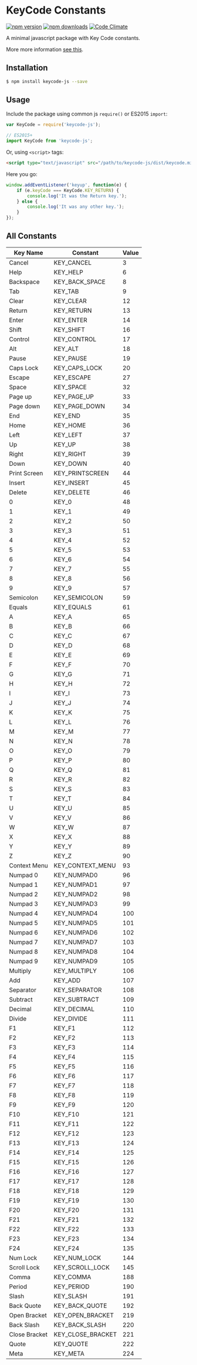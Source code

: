 # KeyCode Constants
[![npm version](https://img.shields.io/npm/v/keycode-js.svg?style=flat-square)](https://www.npmjs.com/package/keycode-js) [![npm downloads](https://img.shields.io/npm/dt/keycode-js.svg?style=flat-square)](https://www.npmjs.com/package/keycode-js) [![Code Climate](https://img.shields.io/codeclimate/github/kabirbaidhya/keycode-js.svg?style=flat-square)](https://codeclimate.com/github/kabirbaidhya/keycode-js)

A minimal javascript package with Key Code constants.

More more information [see this](https://developer.mozilla.org/en-US/docs/Web/API/KeyboardEvent/keyCode#Constants_for_keyCode_value).

## Installation

```bash
$ npm install keycode-js --save
```
## Usage
Include the package using common js `require()` or ES2015 `import`:
```javascript
var KeyCode = require('keycode-js');

// ES2015+
import KeyCode from 'keycode-js';
```
Or, using `<script>` tags:
```html
<script type="text/javascript" src="/path/to/keycode-js/dist/keycode.min.js"></script>
```
Here you go:
```javascript
window.addEventListener('keyup', function(e) {
    if (e.keyCode === KeyCode.KEY_RETURN) {
        console.log('It was the Return key.');
    } else {
        console.log('It was any other key.');
    }
});
```

## All Constants
| Key Name  | Constant  | Value  |
|-----------|-----------|--------|
| Cancel | KEY_CANCEL | 3 |
| Help | KEY_HELP | 6 |
| Backspace | KEY_BACK_SPACE | 8 |
| Tab | KEY_TAB | 9 |
| Clear | KEY_CLEAR | 12 |
| Return | KEY_RETURN | 13 |
| Enter | KEY_ENTER | 14 |
| Shift | KEY_SHIFT | 16 |
| Control | KEY_CONTROL | 17 |
| Alt | KEY_ALT | 18 |
| Pause | KEY_PAUSE | 19 |
| Caps Lock | KEY_CAPS_LOCK | 20 |
| Escape | KEY_ESCAPE | 27 |
| Space | KEY_SPACE | 32 |
| Page up | KEY_PAGE_UP | 33 |
| Page down | KEY_PAGE_DOWN | 34 |
| End | KEY_END | 35 |
| Home | KEY_HOME | 36 |
| Left | KEY_LEFT | 37 |
| Up | KEY_UP | 38 |
| Right | KEY_RIGHT | 39 |
| Down | KEY_DOWN | 40 |
| Print Screen | KEY_PRINTSCREEN | 44 |
| Insert | KEY_INSERT | 45 |
| Delete | KEY_DELETE | 46 |
| 0 | KEY_0 | 48 |
| 1 | KEY_1 | 49 |
| 2 | KEY_2 | 50 |
| 3 | KEY_3 | 51 |
| 4 | KEY_4 | 52 |
| 5 | KEY_5 | 53 |
| 6 | KEY_6 | 54 |
| 7 | KEY_7 | 55 |
| 8 | KEY_8 | 56 |
| 9 | KEY_9 | 57 |
| Semicolon | KEY_SEMICOLON | 59 |
| Equals | KEY_EQUALS | 61 |
| A | KEY_A | 65 |
| B | KEY_B | 66 |
| C | KEY_C | 67 |
| D | KEY_D | 68 |
| E | KEY_E | 69 |
| F | KEY_F | 70 |
| G | KEY_G | 71 |
| H | KEY_H | 72 |
| I | KEY_I | 73 |
| J | KEY_J | 74 |
| K | KEY_K | 75 |
| L | KEY_L | 76 |
| M | KEY_M | 77 |
| N | KEY_N | 78 |
| O | KEY_O | 79 |
| P | KEY_P | 80 |
| Q | KEY_Q | 81 |
| R | KEY_R | 82 |
| S | KEY_S | 83 |
| T | KEY_T | 84 |
| U | KEY_U | 85 |
| V | KEY_V | 86 |
| W | KEY_W | 87 |
| X | KEY_X | 88 |
| Y | KEY_Y | 89 |
| Z | KEY_Z | 90 |
| Context Menu | KEY_CONTEXT_MENU | 93 |
| Numpad 0 | KEY_NUMPAD0 | 96 |
| Numpad 1 | KEY_NUMPAD1 | 97 |
| Numpad 2 | KEY_NUMPAD2 | 98 |
| Numpad 3 | KEY_NUMPAD3 | 99 |
| Numpad 4 | KEY_NUMPAD4 | 100 |
| Numpad 5 | KEY_NUMPAD5 | 101 |
| Numpad 6 | KEY_NUMPAD6 | 102 |
| Numpad 7 | KEY_NUMPAD7 | 103 |
| Numpad 8 | KEY_NUMPAD8 | 104 |
| Numpad 9 | KEY_NUMPAD9 | 105 |
| Multiply | KEY_MULTIPLY | 106 |
| Add | KEY_ADD | 107 |
| Separator | KEY_SEPARATOR | 108 |
| Subtract | KEY_SUBTRACT | 109 |
| Decimal | KEY_DECIMAL | 110 |
| Divide | KEY_DIVIDE | 111 |
| F1 | KEY_F1 | 112 |
| F2 | KEY_F2 | 113 |
| F3 | KEY_F3 | 114 |
| F4 | KEY_F4 | 115 |
| F5 | KEY_F5 | 116 |
| F6 | KEY_F6 | 117 |
| F7 | KEY_F7 | 118 |
| F8 | KEY_F8 | 119 |
| F9 | KEY_F9 | 120 |
| F10 | KEY_F10 | 121 |
| F11 | KEY_F11 | 122 |
| F12 | KEY_F12 | 123 |
| F13 | KEY_F13 | 124 |
| F14 | KEY_F14 | 125 |
| F15 | KEY_F15 | 126 |
| F16 | KEY_F16 | 127 |
| F17 | KEY_F17 | 128 |
| F18 | KEY_F18 | 129 |
| F19 | KEY_F19 | 130 |
| F20 | KEY_F20 | 131 |
| F21 | KEY_F21 | 132 |
| F22 | KEY_F22 | 133 |
| F23 | KEY_F23 | 134 |
| F24 | KEY_F24 | 135 |
| Num Lock | KEY_NUM_LOCK | 144 |
| Scroll Lock | KEY_SCROLL_LOCK | 145 |
| Comma | KEY_COMMA | 188 |
| Period | KEY_PERIOD | 190 |
| Slash | KEY_SLASH | 191 |
| Back Quote | KEY_BACK_QUOTE | 192 |
| Open Bracket | KEY_OPEN_BRACKET | 219 |
| Back Slash | KEY_BACK_SLASH | 220 |
| Close Bracket | KEY_CLOSE_BRACKET | 221 |
| Quote | KEY_QUOTE | 222 |
| Meta | KEY_META | 224 |
